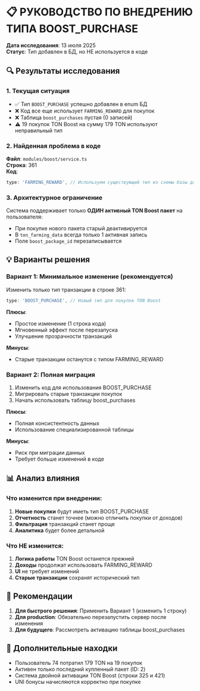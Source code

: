 # 📋 РУКОВОДСТВО ПО ВНЕДРЕНИЮ ТИПА BOOST_PURCHASE

**Дата исследования**: 13 июля 2025  
**Статус**: Тип добавлен в БД, но НЕ используется в коде

## 🔍 Результаты исследования

### 1. **Текущая ситуация**
- ✅ Тип `BOOST_PURCHASE` успешно добавлен в enum БД
- ❌ Код все еще использует `FARMING_REWARD` для покупок
- ❌ Таблица `boost_purchases` пустая (0 записей)
- ⚠️ 19 покупок TON Boost на сумму 179 TON используют неправильный тип

### 2. **Найденная проблема в коде**
**Файл**: `modules/boost/service.ts`  
**Строка**: 361  
**Код**:
```typescript
type: 'FARMING_REWARD', // Используем существующий тип из схемы базы данных
```

### 3. **Архитектурное ограничение**
Система поддерживает только **ОДИН активный TON Boost пакет** на пользователя:
- При покупке нового пакета старый деактивируется
- В `ton_farming_data` всегда только 1 активная запись
- Поле `boost_package_id` перезаписывается

## 💡 Варианты решения

### Вариант 1: Минимальное изменение (рекомендуется)
Изменить только тип транзакции в строке 361:
```typescript
type: 'BOOST_PURCHASE', // Новый тип для покупок TON Boost
```

**Плюсы**:
- Простое изменение (1 строка кода)
- Мгновенный эффект после перезапуска
- Улучшение прозрачности транзакций

**Минусы**:
- Старые транзакции останутся с типом FARMING_REWARD

### Вариант 2: Полная миграция
1. Изменить код для использования BOOST_PURCHASE
2. Мигрировать старые транзакции покупок
3. Начать использовать таблицу boost_purchases

**Плюсы**:
- Полная консистентность данных
- Использование специализированной таблицы

**Минусы**:
- Риск при миграции данных
- Требует больше изменений в коде

## 📊 Анализ влияния

### Что изменится при внедрении:
1. **Новые покупки** будут иметь тип BOOST_PURCHASE
2. **Отчетность** станет точнее (можно отличить покупки от доходов)
3. **Фильтрация** транзакций станет проще
4. **Аналитика** будет более детальной

### Что НЕ изменится:
1. **Логика работы** TON Boost останется прежней
2. **Доходы** продолжат использовать FARMING_REWARD
3. **UI** не требует изменений
4. **Старые транзакции** сохранят исторический тип

## 🚀 Рекомендации

1. **Для быстрого решения**: Применить Вариант 1 (изменить 1 строку)
2. **Для production**: Обязательно перезапустить сервер после изменения
3. **Для будущего**: Рассмотреть активацию таблицы boost_purchases

## 📝 Дополнительные находки

- Пользователь 74 потратил 179 TON на 19 покупок
- Активен только последний купленный пакет (ID: 2)
- Система двойной активации TON Boost (строки 325 и 421)
- UNI бонусы начисляются корректно при покупке